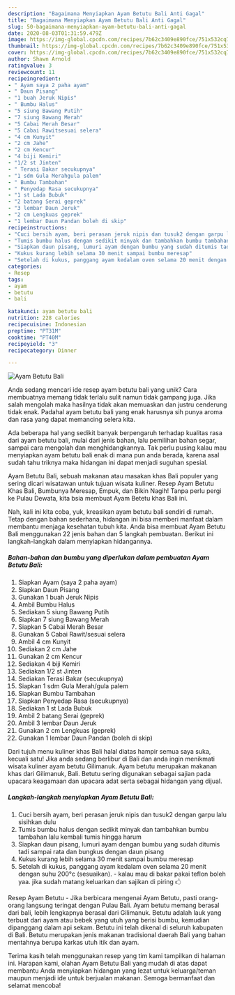 ```yaml
---
description: "Bagaimana Menyiapkan Ayam Betutu Bali Anti Gagal"
title: "Bagaimana Menyiapkan Ayam Betutu Bali Anti Gagal"
slug: 50-bagaimana-menyiapkan-ayam-betutu-bali-anti-gagal
date: 2020-08-03T01:31:59.479Z
image: https://img-global.cpcdn.com/recipes/7b62c3409e890fce/751x532cq70/ayam-betutu-bali-foto-resep-utama.jpg
thumbnail: https://img-global.cpcdn.com/recipes/7b62c3409e890fce/751x532cq70/ayam-betutu-bali-foto-resep-utama.jpg
cover: https://img-global.cpcdn.com/recipes/7b62c3409e890fce/751x532cq70/ayam-betutu-bali-foto-resep-utama.jpg
author: Shawn Arnold
ratingvalue: 3
reviewcount: 11
recipeingredient:
- " Ayam saya 2 paha ayam"
- " Daun Pisang"
- "1 buah Jeruk Nipis"
- " Bumbu Halus"
- "5 siung Bawang Putih"
- "7 siung Bawang Merah"
- "5 Cabai Merah Besar"
- "5 Cabai Rawitsesuai selera"
- "4 cm Kunyit"
- "2 cm Jahe"
- "2 cm Kencur"
- "4 biji Kemiri"
- "1/2 st Jinten"
- " Terasi Bakar secukupnya"
- "1 sdm Gula Merahgula palem"
- " Bumbu Tambahan"
- " Penyedap Rasa secukupnya"
- "1 st Lada Bubuk"
- "2 batang Serai geprek"
- "3 lembar Daun Jeruk"
- "2 cm Lengkuas geprek"
- "1 lembar Daun Pandan boleh di skip"
recipeinstructions:
- "Cuci bersih ayam, beri perasan jeruk nipis dan tusuk2 dengan garpu lalu sisihkan dulu"
- "Tumis bumbu halus dengan sedikit minyak dan tambahkan bumbu tambahan lalu kembali tumis hingga harum"
- "Siapkan daun pisang, lumuri ayam dengan bumbu yang sudah ditumis tadi sampai rata dan bungkus dengan daun pisang"
- "Kukus kurang lebih selama 30 menit sampai bumbu meresap"
- "Setelah di kukus, panggang ayam kedalam oven selama 20 menit dengan suhu 200°c (sesuaikan).  kalau mau di bakar pakai teflon boleh yaa. jika sudah matang keluarkan dan sajikan di piring 🖒"
categories:
- Resep
tags:
- ayam
- betutu
- bali

katakunci: ayam betutu bali 
nutrition: 228 calories
recipecuisine: Indonesian
preptime: "PT31M"
cooktime: "PT40M"
recipeyield: "3"
recipecategory: Dinner

---
```



![Ayam Betutu Bali](https://img-global.cpcdn.com/recipes/7b62c3409e890fce/751x532cq70/ayam-betutu-bali-foto-resep-utama.jpg)

Anda sedang mencari ide resep ayam betutu bali yang unik? Cara membuatnya memang tidak terlalu sulit namun tidak gampang juga. Jika salah mengolah maka hasilnya tidak akan memuaskan dan justru cenderung tidak enak. Padahal ayam betutu bali yang enak harusnya sih punya aroma dan rasa yang dapat memancing selera kita.

Ada beberapa hal yang sedikit banyak berpengaruh terhadap kualitas rasa dari ayam betutu bali, mulai dari jenis bahan, lalu pemilihan bahan segar, sampai cara mengolah dan menghidangkannya. Tak perlu pusing kalau mau menyiapkan ayam betutu bali enak di mana pun anda berada, karena asal sudah tahu triknya maka hidangan ini dapat menjadi suguhan spesial.

Ayam Betutu Bali, sebuah makanan atau masakan khas Bali populer yang sering dicari wisatawan untuk tujuan wisata kuliner. Resep Ayam Betutu Khas Bali, Bumbunya Meresap, Empuk, dan Bikin Nagih! Tanpa perlu pergi ke Pulau Dewata, kita bsia membuat Ayam Betetu khas Bali ini.


Nah, kali ini kita coba, yuk, kreasikan ayam betutu bali sendiri di rumah. Tetap dengan bahan sederhana, hidangan ini bisa memberi manfaat dalam membantu menjaga kesehatan tubuh kita. Anda bisa membuat Ayam Betutu Bali menggunakan 22 jenis bahan dan 5 langkah pembuatan. Berikut ini langkah-langkah dalam menyiapkan hidangannya.

<!--inarticleads1-->

##### Bahan-bahan dan bumbu yang diperlukan dalam pembuatan Ayam Betutu Bali:

1. Siapkan  Ayam (saya 2 paha ayam)
1. Siapkan  Daun Pisang
1. Gunakan 1 buah Jeruk Nipis
1. Ambil  Bumbu Halus
1. Sediakan 5 siung Bawang Putih
1. Siapkan 7 siung Bawang Merah
1. Siapkan 5 Cabai Merah Besar
1. Gunakan 5 Cabai Rawit/sesuai selera
1. Ambil 4 cm Kunyit
1. Sediakan 2 cm Jahe
1. Gunakan 2 cm Kencur
1. Sediakan 4 biji Kemiri
1. Sediakan 1/2 st Jinten
1. Sediakan  Terasi Bakar (secukupnya)
1. Siapkan 1 sdm Gula Merah/gula palem
1. Siapkan  Bumbu Tambahan
1. Siapkan  Penyedap Rasa (secukupnya)
1. Sediakan 1 st Lada Bubuk
1. Ambil 2 batang Serai (geprek)
1. Ambil 3 lembar Daun Jeruk
1. Gunakan 2 cm Lengkuas (geprek)
1. Gunakan 1 lembar Daun Pandan (boleh di skip)


Dari tujuh menu kuliner khas Bali halal diatas hampir semua saya suka, kecuali satu! Jika anda sedang berlibur di Bali dan anda ingin menikmati wisata kuliner ayam betutu Gilimanuk. Ayam betutu merupakan makanan khas dari Gilimanuk, Bali. Betutu sering digunakan sebagai sajian pada upacara keagamaan dan upacara adat serta sebagai hidangan yang dijual. 

<!--inarticleads2-->

##### Langkah-langkah menyiapkan Ayam Betutu Bali:

1. Cuci bersih ayam, beri perasan jeruk nipis dan tusuk2 dengan garpu lalu sisihkan dulu
1. Tumis bumbu halus dengan sedikit minyak dan tambahkan bumbu tambahan lalu kembali tumis hingga harum
1. Siapkan daun pisang, lumuri ayam dengan bumbu yang sudah ditumis tadi sampai rata dan bungkus dengan daun pisang
1. Kukus kurang lebih selama 30 menit sampai bumbu meresap
1. Setelah di kukus, panggang ayam kedalam oven selama 20 menit dengan suhu 200°c (sesuaikan).  - kalau mau di bakar pakai teflon boleh yaa. jika sudah matang keluarkan dan sajikan di piring 🖒


Resep Ayam Betutu - Jika berbicara mengenai Ayam Betutu, pasti orang-orang langsung teringat dengan Pulau Bali. Ayam betutu memang berasal dari bali, lebih lengkapnya berasal dari Gilimanuk. Betutu adalah lauk yang terbuat dari ayam atau bebek yang utuh yang berisi bumbu, kemudian dipanggang dalam api sekam. Betutu ini telah dikenal di seluruh kabupaten di Bali. Betutu merupakan jenis makanan tradisional daerah Bali yang bahan mentahnya berupa karkas utuh itik dan ayam. 

Terima kasih telah menggunakan resep yang tim kami tampilkan di halaman ini. Harapan kami, olahan Ayam Betutu Bali yang mudah di atas dapat membantu Anda menyiapkan hidangan yang lezat untuk keluarga/teman maupun menjadi ide untuk berjualan makanan. Semoga bermanfaat dan selamat mencoba!
